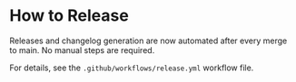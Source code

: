 <!-- This file has been deprecated. The release process is now fully automated via GitHub Actions. -->

# How to Release

Releases and changelog generation are now automated after every merge to main. No manual steps are required.

For details, see the `.github/workflows/release.yml` workflow file.

